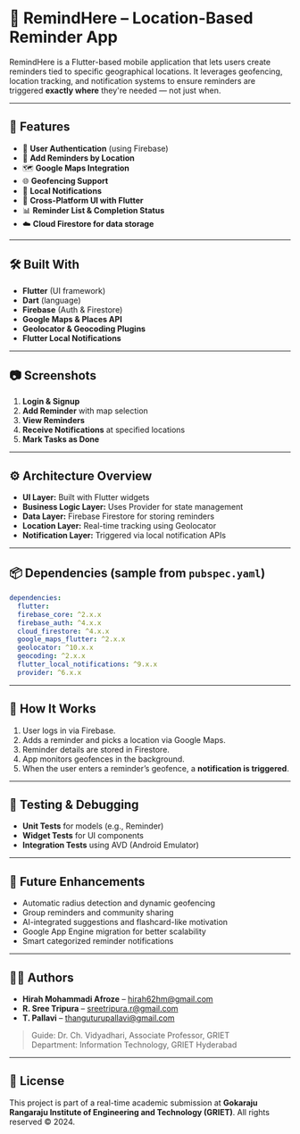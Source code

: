 # 📍 RemindHere – Location-Based Reminder App

RemindHere is a Flutter-based mobile application that lets users create reminders tied to specific geographical locations. It leverages geofencing, location tracking, and notification systems to ensure reminders are triggered **exactly where** they're needed — not just when.

---

## 🚀 Features

- 🔐 **User Authentication** (using Firebase)
- 📌 **Add Reminders by Location**
- 🗺️ **Google Maps Integration**
- 🌐 **Geofencing Support**
- 🔔 **Local Notifications**
- 📱 **Cross-Platform UI with Flutter**
- 📊 **Reminder List & Completion Status**
- ☁️ **Cloud Firestore for data storage**

---

## 🛠️ Built With

- **Flutter** (UI framework)
- **Dart** (language)
- **Firebase** (Auth & Firestore)
- **Google Maps & Places API**
- **Geolocator & Geocoding Plugins**
- **Flutter Local Notifications**

---

## 📷 Screenshots

1. **Login & Signup**
2. **Add Reminder** with map selection
3. **View Reminders**
4. **Receive Notifications** at specified locations
5. **Mark Tasks as Done**

---

## ⚙️ Architecture Overview

- **UI Layer:** Built with Flutter widgets
- **Business Logic Layer:** Uses Provider for state management
- **Data Layer:** Firebase Firestore for storing reminders
- **Location Layer:** Real-time tracking using Geolocator
- **Notification Layer:** Triggered via local notification APIs

---

## 📦 Dependencies (sample from `pubspec.yaml`)

```yaml
dependencies:
  flutter:
  firebase_core: ^2.x.x
  firebase_auth: ^4.x.x
  cloud_firestore: ^4.x.x
  google_maps_flutter: ^2.x.x
  geolocator: ^10.x.x
  geocoding: ^2.x.x
  flutter_local_notifications: ^9.x.x
  provider: ^6.x.x
```

---

## 📍 How It Works

1. User logs in via Firebase.
2. Adds a reminder and picks a location via Google Maps.
3. Reminder details are stored in Firestore.
4. App monitors geofences in the background.
5. When the user enters a reminder’s geofence, a **notification is triggered**.

---

## 🧪 Testing & Debugging

- **Unit Tests** for models (e.g., Reminder)
- **Widget Tests** for UI components
- **Integration Tests** using AVD (Android Emulator)

---

## 🔮 Future Enhancements

- Automatic radius detection and dynamic geofencing
- Group reminders and community sharing
- AI-integrated suggestions and flashcard-like motivation
- Google App Engine migration for better scalability
- Smart categorized reminder notifications

---

## 👩‍💻 Authors

- **Hirah Mohammadi Afroze** – [hirah62hm@gmail.com](mailto:hirah62hm@gmail.com)
- **R. Sree Tripura** – [sreetripura.r@gmail.com](mailto:sreetripura.r@gmail.com)
- **T. Pallavi** – [thanguturupallavi@gmail.com](mailto:thanguturupallavi@gmail.com)

> Guide: Dr. Ch. Vidyadhari, Associate Professor, GRIET  
> Department: Information Technology, GRIET Hyderabad

---

## 📄 License

This project is part of a real-time academic submission at **Gokaraju Rangaraju Institute of Engineering and Technology (GRIET)**. All rights reserved © 2024.

